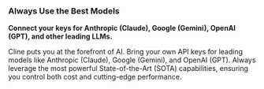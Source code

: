 ### Always Use the Best Models

**Connect your keys for Anthropic (Claude), Google (Gemini), OpenAI (GPT), and other leading LLMs.**

Cline puts you at the forefront of AI. Bring your own API keys for leading models like Anthropic (Claude), Google (Gemini), and OpenAI (GPT). Always leverage the most powerful State-of-the-Art (SOTA) capabilities, ensuring you control both cost and cutting-edge performance.

<!-- Space for image/gif -->
